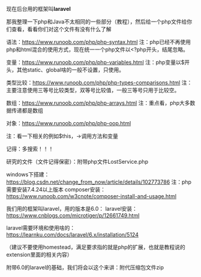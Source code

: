现在后台用的框架叫**laravel**



那我整理一下php和Java不太相同的一些部分（教程），然后给一个php文件给你们查看，看看你们对这个文件有没有什么了解

语法：https://www.runoob.com/php/php-syntax.html
注：php已经不再使用php和html混合的使用方式，现在统一一个php文件以<?php开头，结尾忽略。

变量：https://www.runoob.com/php/php-variables.html
注：php变量以$开头，其他static、global啥的一般不设置，只使用。

类型比较：https://www.runoob.com/php/php-types-comparisons.html
注：主要注意使用三等号比较类型，双等号比较值，一般三等号只用于比较空。

数组：https://www.runoob.com/php/php-arrays.html
注：重点看，php大多数据传递都是数组

对象：https://www.runoob.com/php/php-oop.html

注：看一下相关的例如$this，->调用方法和变量

记得：多搜索！！！

研究的文件（文件记得保密）：附带php文件LostService.php



windows下搭建：https://blog.csdn.net/change_from_now/article/details/102773786
注：php需要安装7.4.24以上版本
composer安装：https://www.runoob.com/w3cnote/composer-install-and-usage.html

我们用的框架叫laravel，用的版本是6.0：
laravel安装：https://www.cnblogs.com/microtiger/p/12661749.html

laravel需要环境和使用啥的：https://learnku.com/docs/laravel/6.x/installation/5124

（建议不要使用homestead，满足要求指的就是php的扩展，也就是教程说的extension里面的相关内容）

附带6.0的laravel的基础，我们将会以这个来讲：附代压缩包文件zip